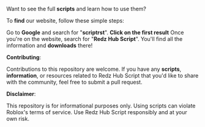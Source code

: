 Want to see the full **scripts** and learn how to use them?

To **find** our website, follow these simple steps:

Go to **Google** and search for "**scriptrst**".
**Click on the first result**
Once you're on the website, search for "**Redz Hub Script**".
You'll find all the information and **downloads** there!

**Contributing**:

Contributions to this repository are welcome. If you have any **scripts**, **information**, or resources related to Redz Hub Script that you'd like to share with the community, feel free to submit a pull request.

**Disclaimer**:

This repository is for informational purposes only. Using scripts can violate Roblox's terms of service. Use Redz Hub Script responsibly and at your own risk.
